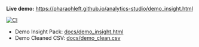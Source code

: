 ﻿**Live demo:** https://pharaohleft.github.io/analytics-studio/demo_insight.html

[![CI](https://github.com/Pharaohleft/analytics-studio/actions/workflows/ci.yml/badge.svg)](https://github.com/Pharaohleft/analytics-studio/actions/workflows/ci.yml)

- Demo Insight Pack: [docs/demo_insight.html](docs/demo_insight.html)
- Demo Cleaned CSV: [docs/demo_clean.csv](docs/demo_clean.csv)



